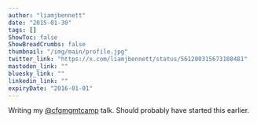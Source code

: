 ```yaml
---
author: "liamjbennett"
date: "2015-01-30"
tags: []
ShowToc: false
ShowBreadCrumbs: false
thumbnail: "/img/main/profile.jpg"
twitter_link: "https://x.com/liamjbennett/status/561200315673108481"
mastodon_link: ""
bluesky_link: ""
linkedin_link: ""
expiryDate: "2016-01-01"
---
```


Writing my [@cfgmgmtcamp](https://x.com/cfgmgmtcamp) talk. Should probably have started this earlier.

